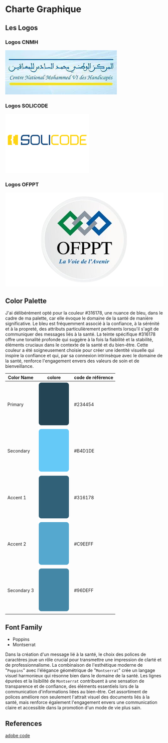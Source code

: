 # Charte Graphique

## Les Logos 

### Logos CNMH

![logo CNMH](./images/cnmh.jpg)

### Logos SOLICODE

![logo SOLICODE](./images/solicode.png)

### Logos OFPPT

![logo SOLICODE](./images/ofppt.png)


## Color Palette

J'ai délibérément opté pour la couleur #316178, une nuance de bleu, dans le cadre de ma palette, car elle évoque le domaine de la santé de manière significative. Le bleu est fréquemment associé à la confiance, à la sérénité et à la propreté, des attributs particulièrement pertinents lorsqu'il s'agit de communiquer des messages liés à la santé. La teinte spécifique #316178 offre une tonalité profonde qui suggère à la fois la fiabilité et la stabilité, éléments cruciaux dans le contexte de la santé et du bien-être. Cette couleur a été soigneusement choisie pour créer une identité visuelle qui inspire la confiance et qui, par sa connexion intrinsèque avec le domaine de la santé, renforce l'engagement envers des valeurs de soin et de bienveillance.




|Color Name | colore                                                    | code de référence |
|-------    | --------------------------------------------------------- | ------------------|
|Primary    | ![colore #334A54](./images/CharteGraphique/palit2-01.png) | #234454           |
|Secondary  | ![colore #B4D1DE](./images/CharteGraphique/palit2-02.png) | #B4D1DE           |
|Accent 1   | ![colore #316178](./images/CharteGraphique/palit2-03.png) | #316178           |
|Accent 2   | ![colore #C9EEFF](./images/CharteGraphique/palit2-04.png) | #C9EEFF           |
|Secondary 3| ![colore #96DEFF](./images/CharteGraphique/palit2-05.png) | #96DEFF           |

## Font Family

- Poppins
- Montserrat

Dans la création d'un message lié à la santé, le choix des polices de caractères joue un rôle crucial pour transmettre une impression de clarté et de professionnalisme. La combinaison de l'esthétique moderne de "`Poppins`" avec l'élégance géométrique de "`Montserrat`" crée un langage visuel harmonieux qui résonne bien dans le domaine de la santé. Les lignes épurées et la lisibilité de `Montserrat` contribuent à une sensation de transparence et de confiance, des éléments essentiels lors de la communication d'informations liées au bien-être. Cet assortiment de polices améliore non seulement l'attrait visuel des documents liés à la santé, mais renforce également l'engagement envers une communication claire et accessible dans la promotion d'un mode de vie plus sain.







## References

[adobe code](https://color.adobe.com/fr/create/color-wheel)
